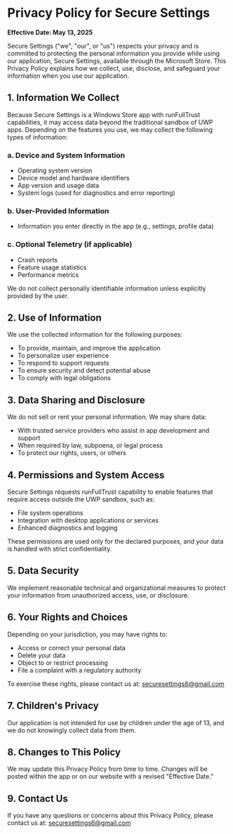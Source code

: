 # Privacy Policy for Secure Settings

**Effective Date: May 13, 2025**

Secure Settings ("we", "our", or "us") respects your privacy and is committed to protecting the personal information you provide while using our application, Secure Settings, available through the Microsoft Store. This Privacy Policy explains how we collect, use, disclose, and safeguard your information when you use our application.

## 1. Information We Collect
Because Secure Settings is a Windows Store app with runFullTrust capabilities, it may access data beyond the traditional sandbox of UWP apps. Depending on the features you use, we may collect the following types of information:

### a. Device and System Information
- Operating system version
- Device model and hardware identifiers
- App version and usage data
- System logs (used for diagnostics and error reporting)

### b. User-Provided Information
- Information you enter directly in the app (e.g., settings, profile data)

### c. Optional Telemetry (if applicable)
- Crash reports
- Feature usage statistics
- Performance metrics

We do not collect personally identifiable information unless explicitly provided by the user.

## 2. Use of Information
We use the collected information for the following purposes:

- To provide, maintain, and improve the application
- To personalize user experience
- To respond to support requests
- To ensure security and detect potential abuse
- To comply with legal obligations

## 3. Data Sharing and Disclosure
We do not sell or rent your personal information. We may share data:

- With trusted service providers who assist in app development and support
- When required by law, subpoena, or legal process
- To protect our rights, users, or others

## 4. Permissions and System Access
Secure Settings requests runFullTrust capability to enable features that require access outside the UWP sandbox, such as:

- File system operations
- Integration with desktop applications or services
- Enhanced diagnostics and logging

These permissions are used only for the declared purposes, and your data is handled with strict confidentiality.

## 5. Data Security
We implement reasonable technical and organizational measures to protect your information from unauthorized access, use, or disclosure.

## 6. Your Rights and Choices
Depending on your jurisdiction, you may have rights to:

- Access or correct your personal data
- Delete your data
- Object to or restrict processing
- File a complaint with a regulatory authority

To exercise these rights, please contact us at: securesettings6@gmail.com

## 7. Children's Privacy
Our application is not intended for use by children under the age of 13, and we do not knowingly collect data from them.

## 8. Changes to This Policy
We may update this Privacy Policy from time to time. Changes will be posted within the app or on our website with a revised "Effective Date."

## 9. Contact Us
If you have any questions or concerns about this Privacy Policy, please contact us at: securesettings6@gmail.com

